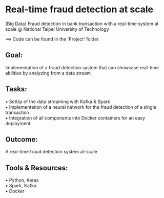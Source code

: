 # Real-time fraud detection at scale
[Big Data] Fraud detection in bank transaction with a real-time system at scale @ National Taipei University of Technology

==> Code can be found in the 'Project' folder

## Goal:
Implementation of a fraud detection system that can showcase real-time abilities by analyzing from a data stream 

## Tasks:
• SetUp of the data streaming with Kafka & Spark <br/>
• Implementation of a neural network for the fraud detection of a single transaction <br/>
• Integration of all components into Docker containers for an easy deployment <br/>

## Outcome:
A real-time fraud detection system at-scale

## Tools & Resources:
• Python, Keras <br/>
• Spark, Kafka <br/>
• Docker
 

 
